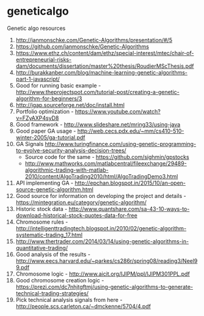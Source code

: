 # geneticalgo
Genetic algo resources
1) http://janmonschke.com/Genetic-Algorithms/presentation/#/5
2) https://github.com/janmonschke/Genetic-Algorithms
3) https://www.ethz.ch/content/dam/ethz/special-interest/mtec/chair-of-entrepreneurial-risks-dam/documents/dissertation/master%20thesis/RoudierMScThesis.pdf
4) http://burakkanber.com/blog/machine-learning-genetic-algorithms-part-1-javascript/
5) Good for running basic example - http://www.theprojectspot.com/tutorial-post/creating-a-genetic-algorithm-for-beginners/3
6) http://jgap.sourceforge.net/doc/install.html
7) Portfolio optimization - https://www.youtube.com/watch?v=FZyAXP4syD8
8) Good framework - http://www.slideshare.net/mring33/using-java
9) Good paper GA usage - http://web.cecs.pdx.edu/~mm/cs410-510-winter-2005/ga-tutorial.pdf
10) GA Signals http://www.turingfinance.com/using-genetic-programming-to-evolve-security-analysis-decision-trees/
    - Source code for the same - https://github.com/sighmin/gpstocks
    - http://www.mathworks.com/matlabcentral/fileexchange/29489-algorithmic-trading-with-matlab-2010/content/AlgoTrading2010/html/AlgoTradingDemo3.html
11) API implementing GA - http://epchan.blogspot.in/2015/10/an-open-source-genetic-algorithm.html
12) Good source for information on developing the project and details - https://mintegration.eu/category/genetic-algorithm/
13) Historic stock data  - http://www.quantshare.com/sa-43-10-ways-to-download-historical-stock-quotes-data-for-free
14) Chromosome rules - http://intelligenttradingtech.blogspot.in/2010/02/genetic-algorithm-systematic-trading_17.html
15) http://www.thertrader.com/2014/03/14/using-genetic-algorithms-in-quantitative-trading/
16) Good analysis of the results - http://www.eecs.harvard.edu/~parkes/cs286r/spring08/reading3/Neel99.pdf
17) Chromosome logic - http://www.aicit.org/IJIPM/ppl/IJIPM301PPL.pdf
18) Good chromosome creation logic - https://prezi.com/dc7nhjtgftmj/using-genetic-algorithms-to-generate-technical-trading-strategies/
19) Pick technical analysis signals from here - http://people.scs.carleton.ca/~dmckenne/5704/4.pdf
